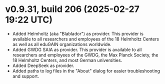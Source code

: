 ﻿# v0.9.31, build 206 (2025-02-27 19:22 UTC)
- Added Helmholtz (aka "Blablador") as provider. This provider is available to all researchers and employees of the 18 Helmholtz Centers as well as all eduGAIN organizations worldwide.
- Added GWDG SAIA as provider. This provider is available to all researchers and employees of the GWDG, the Max Planck Society, the 18 Helmholtz Centers, and most German universities.
- Added DeepSeek as provider.
- Added paths to log files in the "About" dialog for easier troubleshooting and support.